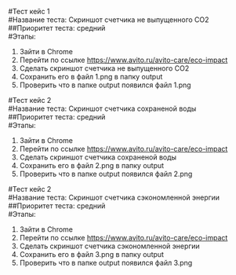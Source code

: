 #Тест кейс 1<br>
#Название теста: Cкриншот счетчика не выпущенного CO2<br>
##Приоритет теста: средний<br>
#Этапы:<br>
1. Зайти в Chrome
2. Перейти по ссылке https://www.avito.ru/avito-care/eco-impact
3. Cделать скриншот счетчика не выпущенного CO2
4. Сохранить его в файл 1.png в папку output
5. Проверить что в папке output появился файл 1.png


#Тест кейс 2<br>
#Название теста: Cкриншот счетчика сохраненой воды<br>
##Приоритет теста: средний<br>
#Этапы:<br>
1. Зайти в Chrome
2. Перейти по ссылке https://www.avito.ru/avito-care/eco-impact
3. Cделать скриншот счетчика сохраненой воды 
4. Сохранить его в файл 2.png в папку output
5. Проверить что в папке output появился файл 2.png

#Тест кейс 2<br>
#Название теста: Cкриншот счетчика сэкономленной энергии<br>
##Приоритет теста: средний<br>
#Этапы:<br>
1. Зайти в Chrome
2. Перейти по ссылке https://www.avito.ru/avito-care/eco-impact
3. Cделать скриншот счетчика сэкономленной энергии
4. Сохранить его в файл 3.png в папку output
5. Проверить что в папке output появился файл 3.png
